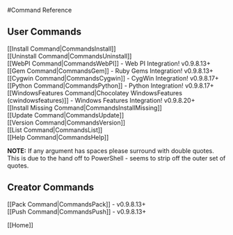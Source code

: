 #Command Reference
## User Commands
[[Install Command|CommandsInstall]]  
[[Uninstall Command|CommandsUninstall]]  
[[WebPI Command|CommandsWebPI]] - Web PI Integration! v0.9.8.13+  
[[Gem Command|CommandsGem]] - Ruby Gems Integration! v0.9.8.13+  
[[Cygwin Command|CommandsCygwin]] - CygWin Integration! v0.9.8.17+  
[[Python Command|CommandsPython]] - Python Integration! v0.9.8.17+  
[[WindowsFeatures Command|Chocolatey WindowsFeatures (cwindowsfeatures)]] - Windows Features Integration! v0.9.8.20+  
[[Install Missing Command|CommandsInstallMissing]]  
[[Update Command|CommandsUpdate]]  
[[Version Command|CommandsVersion]]  
[[List Command|CommandsList]]  
[[Help Command|CommandsHelp]]  

**NOTE:** If any argument has spaces please surround with double quotes. This is due to the hand off to PowerShell - seems to strip off the outer set of quotes.  
  
## Creator Commands
[[Pack Command|CommandsPack]] - v0.9.8.13+  
[[Push Command|CommandsPush]] - v0.9.8.13+  
  
[[Home]]  